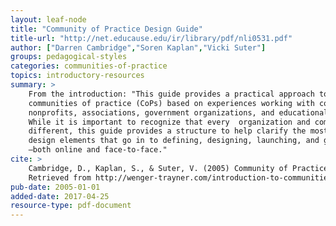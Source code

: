 ```yaml
---
layout: leaf-node
title: "Community of Practice Design Guide"
title-url: "http://net.educause.edu/ir/library/pdf/nli0531.pdf"
author: ["Darren Cambridge","Soren Kaplan","Vicki Suter"]
groups: pedagogical-styles
categories: communities-of-practice
topics: introductory-resources
summary: >
    From the introduction: "This guide provides a practical approach to creating
    communities of practice (CoPs) based on experiences working with corporations,
    nonprofits, associations, government organizations, and educational institutions.
    While it is important to recognize that every  organization and community is
    different, this guide provides a structure to help clarify the most important
    design elements that go in to defining, designing, launching, and growing CoPs
    —both online and face-to-face."
cite: >
    Cambridge, D., Kaplan, S., & Suter, V. (2005) Community of Practice Design Guide. EduCause.
    Retrieved from http://wenger-trayner.com/introduction-to-communities-of-practice/
pub-date: 2005-01-01
added-date: 2017-04-25
resource-type: pdf-document
---
```

